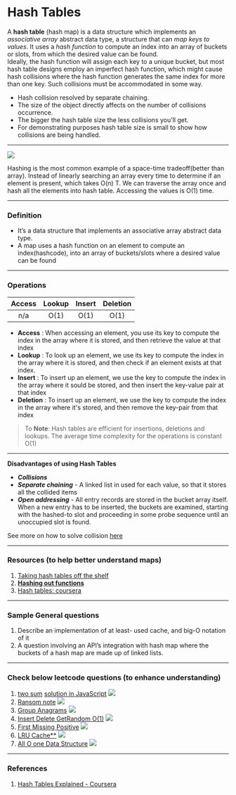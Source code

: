 # Hash Tables
A **hash table** (hash map) is a data structure which implements an _associative array_ abstract data type, a structure that can _map keys to values_. It uses a _hash function_ to compute an index into an array of buckets or slots, from which the desired value can be found.<br>Ideally, the hash function will assign each key to a unique bucket, but most hash table designs employ an imperfect hash function, which might cause hash collisions where the hash function generates the same index for more than one key. Such collisions must be accommodated in some way.

- Hash collision resolved by separate chaining.
- The size of the object directly affects on the number of collisions occurrence.
- The bigger the hash table size the less collisions you'll get.
- For demonstrating purposes hash table size is small to show how collisions are being handled.

<hr>

![](https://img.shields.io/static/v1?label=&message=💡Overview:&color=orange)
<br>

Hashing is the most common example of a space-time tradeoff(better than array). Instead of linearly searching an array every time to determine if an element is present, which takes O(n) T. We can traverse the array once and hash all the elements into hash table. Accessing the values is O(1) time.

<hr>

### Definition
  - It’s a data structure that implements an associative array abstract data type.
  - A map uses a hash function on an element to compute an index(hashcode), into an array of buckets/slots where a desired value can be found

<hr>

### Operations
  
| Access | Lookup | Insert | Deletion |
|:------:|:------:|:------:|:--------:|
|   n/a  |  O(1)  |  O(1)  |   O(1)   |

* **Access** : When accessing an element, you use its key to compute the index in the array where it is stored, and then retrieve the value at that index
* **Lookup** : To look up an element, we use its key to compute the index in the array where it is stored, and then check if an element exists at that index.
* **Insert** : To insert up an element, we use the key to compute the index in the array where it sould be stored, and then insert the key-value pair at that index
* **Deletion** : To insert up an element, we use the key to compute the index in the array where it's stored, and then remove the key-pair from that index

> To **Note**: Hash tables are efficient for insertions, deletions and lookups. The average time complexity for the operations is constant O(1)

<hr>

**Disadvantages of using Hash Tables**
  
  * **_Collisions_**
  * **_Separate chaining_** - A linked list in used for each value, so that it stores all the collided items
  * **_Open addressing_** - All entry records are stored in the bucket array itself. When a new entry has to be inserted, the buckets are examined, starting with the hashed-to slot and proceeding in some probe sequence until an unoccupied slot is found.
  
 See more on how to solve collision [here](https://en.wikipedia.org/wiki/Hash_table)

 <hr>
 
### Resources (to help better understand maps)
  1. [Taking hash tables off the shelf](https://medium.com/basecs/taking-hash-tables-off-the-shelf-139cbf4752f0)
  2. [**Hashing out functions**](https://medium.com/basecs/hashing-out-hash-functions-ea5dd8beb4dd)
  3. [Hash tables: coursera](https://www.coursera.org/lecture/data-structures-optimizing-performance/core-hash-tables-m7UuP)

<hr>

### Sample General questions
  1. Describe an implementation of at least- used cache, and big-O notation of it
  2. A question involving an API’s integration with hash map where the buckets of a hash map are made up of linked lists.

<hr>

### Check below leetcode questions (to enhance understanding)
  1. [two sum](https://leetcode.com/problems/two-sum/) [solution in JavaScript](https://github.com/RWambui/Data-structure-JS-and-Psuedo/blob/main/src/leetcode/1.TwoSum.js) ![](https://img.shields.io/static/v1?label=&message=Easy&color=green)
  2. [Ransom note](https://leetcode.com/problems/ransom-note/) ![](https://img.shields.io/static/v1?label=&message=Medium&color=orange)
  3. [Group Anagrams](https://leetcode.com/problems/group-anagrams/) ![](https://img.shields.io/static/v1?label=&message=Medium&color=orange)
  4. [Insert Delete GetRandom O(1)](https://leetcode.com/problems/insert-delete-getrandom-o1/) ![](https://img.shields.io/static/v1?label=&message=Medium&color=orange)
  5. [First Missing Positive](https://leetcode.com/problems/first-missing-positive/) ![](https://img.shields.io/static/v1?label=&message=Medium&color=orange)
  6. [LRU Cache**](https://leetcode.com/problems/lru-cache/) ![](https://img.shields.io/static/v1?label=&message=Medium&color=orange)
  7. [All O one Data Structure](https://leetcode.com/problems/all-oone-data-structure/) ![](https://img.shields.io/static/v1?label=&message=Hard&color=darkred)

<hr>

### References
1. [Hash Tables Explained - Coursera](https://es.coursera.org/lecture/algorithms-part1/hash-tables-CMLqa)